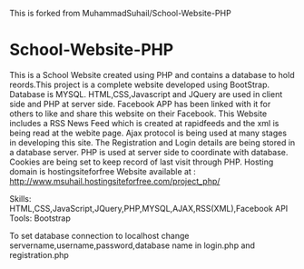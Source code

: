 This is forked from MuhammadSuhail/School-Website-PHP

School-Website-PHP
==================

This is a School Website created using PHP and contains a database to hold reords.This project is a complete website developed using BootStrap. Database is MYSQL. HTML,CSS,Javascript and JQuery are used in client side and PHP at server side. Facebook APP has been linked with it for others to like and share this website on their Facebook.
This Website includes a RSS News Feed which is created at rapidfeeds and the xml is being read at the webite page.
Ajax protocol is being used at many stages in developing this site. The Registration and Login details are being stored in a database server.
PHP is used at server side to coordinate with database. Cookies are being set to keep record of last visit through PHP.
Hosting domain is hostingsiteforfree
Website available at : http://www.msuhail.hostingsiteforfree.com/project_php/

Skills: HTML,CSS,JavaScript,JQuery,PHP,MYSQL,AJAX,RSS(XML),Facebook API
Tools: Bootstrap

To set database connection to localhost
change servername,username,password,database name in login.php and registration.php


